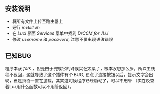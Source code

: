 安装说明
---------------
* 将所有文件上传至路由器上
* 运行 *install.sh*
* 在 *Luci* 界面 *Services* 菜单中找到 *DrCOM for JLU*
* 修改 *username* 和 *password*, 注意不要出现语法错误


已知BUG
---------------
程序本该 *fork* ，但是由于完成它的时候实在太菜了，根本没想那么多，所以主线程不返回，这就导致了这个插件有个 BUG, 在点了连接按钮以后，提示文字会出现，但是页面一直在加载，其实这时候程序已经启动了，可以不用管 （实在没查着Lua用什么函数可以不用管返回）。













